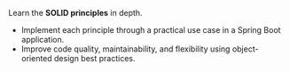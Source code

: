 Learn the **SOLID principles** in depth.
- Implement each principle through a practical use case in a Spring Boot application.
- Improve code quality, maintainability, and flexibility using object-oriented design best practices.